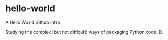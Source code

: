 # hello-world
A Hello World Github Intro

Studying the complex (but not difficult) ways of packaging Python code :D.
